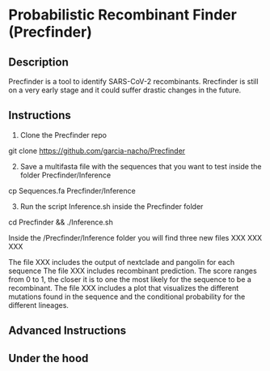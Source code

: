 # Probabilistic Recombinant Finder (Precfinder)

## Description
Precfinder is a tool to identify SARS-CoV-2 recombinants. Rrecfinder is still on a very early stage and it could suffer drastic changes in the future.  

## Instructions

1. Clone the Precfinder repo 

git clone https://github.com/garcia-nacho/Precfinder

2. Save a multifasta file with the sequences that you want to test inside the folder Precfinder/Inference

cp Sequences.fa Precfinder/Inference 

3. Run the script Inference.sh inside the Precfinder folder

cd Precfinder && ./Inference.sh

Inside the /Precfinder/Inference folder you will find three new files
XXX
XXX
XXX

The file XXX includes the output of nextclade and pangolin for each sequence
The file XXX includes recombinant prediction. The score ranges from 0 to 1, the closer it is to one the most likely for the sequence to be a recombinant.
The file XXX includes a plot that visualizes the different mutations found in the sequence and the conditional probability for the different lineages.


## Advanced Instructions


## Under the hood

